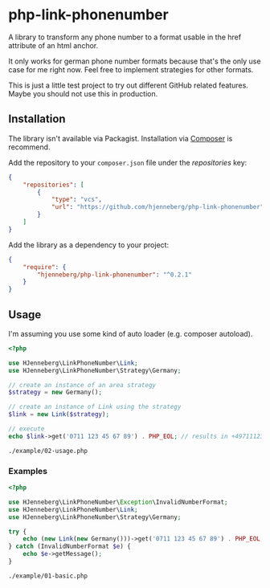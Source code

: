# php-link-phonenumber

A library to transform any phone number to a format usable in the href attribute of an html anchor.

It only works for german phone number formats because that's the only use case for me right now. 
Feel free to implement strategies for other formats.

This is just a little test project to try out different GitHub related features. 
Maybe you should not use this in production. 

## Installation

The library isn't available via Packagist. Installation via [Composer](https://getcomposer.org) is recommend.
 
Add the repository to your `composer.json` file under the _repositories_ key:

```json
{
    "repositories": [
        {
            "type": "vcs",
            "url": "https://github.com/hjenneberg/php-link-phonenumber"
        }
    ]
}
```

Add the library as a dependency to your project:

```json
{
    "require": {
        "hjenneberg/php-link-phonenumber": "^0.2.1"
    }
}
```

## Usage

I'm assuming you use some kind of auto loader (e.g. composer autoload).

```php
<?php

use HJenneberg\LinkPhoneNumber\Link;
use HJenneberg\LinkPhoneNumber\Strategy\Germany;

// create an instance of an area strategy
$strategy = new Germany();

// create an instance of Link using the strategy
$link = new Link($strategy);

// execute
echo $link->get('0711 123 45 67 89') . PHP_EOL; // results in +49711123456789
```
`./example/02-usage.php`

### Examples

```php
<?php

use HJenneberg\LinkPhoneNumber\Exception\InvalidNumberFormat;
use HJenneberg\LinkPhoneNumber\Link;
use HJenneberg\LinkPhoneNumber\Strategy\Germany;

try {
    echo (new Link(new Germany()))->get('0711 123 45 67 89') . PHP_EOL; // results in +49711123456789
} catch (InvalidNumberFormat $e) {
    echo $e->getMessage();
}
```
`./example/01-basic.php`
